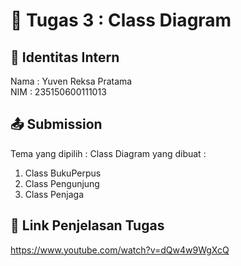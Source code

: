 # 📁 Tugas 3 : Class Diagram

## 👤 Identitas Intern
Nama : Yuven Reksa Pratama       
NIM  : 235150600111013

## 📤 Submission

Tema yang dipilih : 
Class Diagram yang dibuat : 
1. Class BukuPerpus
2. Class Pengunjung
3. Class Penjaga

## 🔗 Link Penjelasan Tugas

https://www.youtube.com/watch?v=dQw4w9WgXcQ

